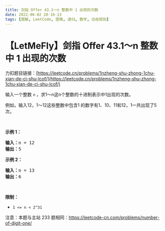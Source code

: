 ```yaml
---
title: 剑指 Offer 43.1～n 整数中 1 出现的次数
date: 2022-06-02 20-16-13
tags: [题解, LeetCode, 困难, 递归, 数学, 动态规划]
---
```


# 【LetMeFly】剑指 Offer 43.1～n 整数中 1 出现的次数

力扣题目链接：[https://leetcode.cn/problems/1nzheng-shu-zhong-1chu-xian-de-ci-shu-lcof/](https://leetcode.cn/problems/1nzheng-shu-zhong-1chu-xian-de-ci-shu-lcof/)

<p>输入一个整数 <code>n</code> ，求1～n这n个整数的十进制表示中1出现的次数。</p>

<p>例如，输入12，1～12这些整数中包含1 的数字有1、10、11和12，1一共出现了5次。</p>

<p> </p>

<p><strong>示例 1：</strong></p>

<pre>
<strong>输入：</strong>n = 12
<strong>输出：</strong>5
</pre>

<p><strong>示例 2：</strong></p>

<pre>
<strong>输入：</strong>n = 13
<strong>输出：</strong>6</pre>

<p> </p>

<p><strong>限制：</strong></p>

<ul>
	<li><code>1 <= n < 2^31</code></li>
</ul>

<p>注意：本题与主站 233 题相同：<a href="https://leetcode-cn.com/problems/number-of-digit-one/">https://leetcode-cn.com/problems/number-of-digit-one/</a></p>


    